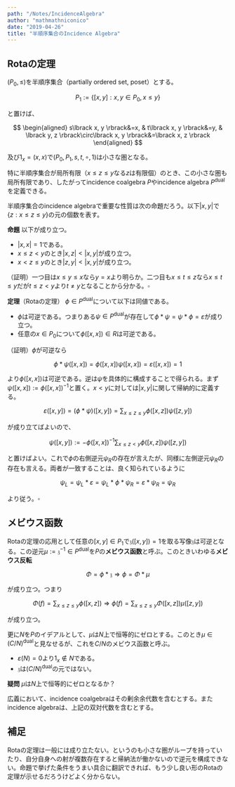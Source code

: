 ```yaml
---
path: "/Notes/IncidenceAlgebra"
author: "mathmathniconico"
date: "2019-04-26"
title: "半順序集合のIncidence Algebra"
---
```


## Rotaの定理

$( P_{0}, \le )$を半順序集合（partially ordered set, poset）とする。

$$
P_{1}:=\lbrace \lbrack x, y \rbrack : x, y\in P_{0}, x\le y \rbrace
$$

と置けば、

$$
\begin{aligned} s\lbrack x, y \rbrack&=x, & t\lbrack x, y \rbrack&=y, & \lbrack y, z \rbrack\circ\lbrack x, y \rbrack&=\lbrack x, z \rbrack \end{aligned}
$$

及び$1_{x}=( x, x )$で$( P_{0}, P_{1}, s, t, \circ, 1 )$は小さな圏となる。

特に半順序集合が局所有限（$x\le z\le y$なる$z$は有限個）のとき、この小さな圏も局所有限であり、したがってincidence coalgebra $P$やincidence algebra $P^{\mathrm{dual}}$を定義できる。

半順序集合のincidence algebraで重要な性質は次の命題だろう。以下$\vert x, y \vert$で$\lbrace z : x\le z \le y \rbrace$の元の個数を表す。

**命題** 以下が成り立つ。

- $\vert x, x \vert=1$である。
- $x\le z\lt y$のとき$\vert x, z \vert\lt\vert x, y \vert$が成り立つ。
- $x\lt z\le y$のとき$\vert z, y \vert\lt\vert x, y \vert$が成り立つ。

（証明）一つ目は$x\le y\le x$なら$y=x$より明らか。二つ目も$x\le t\le z$なら$x\le t\le y$だが$t\le z\lt y$より$t\neq y$となることから分かる。$\square$

**定理**（Rotaの定理） $\phi\in P^{\mathrm{dual}}$について以下は同値である。

- $\phi$は可逆である。つまりある$\psi\in P^{\mathrm{dual}}$が存在して$\phi\ast\psi=\psi\ast\phi=\varepsilon$が成り立つ。
- 任意の$x\in P_{0}$について$\phi( \lbrack x, x \rbrack )\in R$は可逆である。

（証明）$\phi$が可逆なら

$$
\phi\ast\psi( \lbrack x, x \rbrack )=\phi( \lbrack x, x \rbrack )\psi( \lbrack x, x \rbrack )=\varepsilon( \lbrack x, x \rbrack )=1
$$

より$\phi( \lbrack x, x \rbrack )$は可逆である。逆は$\psi$を具体的に構成することで得られる。まず$\psi( \lbrack x, x \rbrack ):=\phi( \lbrack x, x \rbrack )^{-1}$と置く。$x\lt y$に対しては$\vert x, y \vert$に関して帰納的に定義する。

$$
\varepsilon( \lbrack x, y \rbrack )=( \phi\ast\psi )( \lbrack x, y \rbrack )=\sum_{x\le z\le y}\phi( \lbrack x, z \rbrack )\psi( \lbrack z, y \rbrack )
$$

が成り立てばよいので、

$$
\psi( \lbrack x, y \rbrack ):=-\phi( \lbrack x, x \rbrack )^{-1}\sum_{x\le z\lt y}\phi( \lbrack x, z \rbrack )\psi( \lbrack z, y \rbrack )
$$

と置けばよい。これで$\phi$の右側逆元$\psi_{R}$の存在が言えたが、同様に左側逆元$\psi_{R}$の存在も言える。両者が一致することは、良く知られているように

$$
\psi_{L}=\psi_{L}\ast\varepsilon=\psi_{L}\ast\phi\ast\psi_{R}=\varepsilon\ast\psi_{R}=\psi_{R}
$$

より従う。$\square$



## メビウス函数

Rotaの定理の応用として任意の$\lbrack x, y \rbrack\in P_{1}$で$\mathfrak{z}( \lbrack x, y \rbrack )=1$を取る写像$\mathfrak{z}$は可逆となる。この逆元$\mu:=\mathfrak{z}^{-1}\in P^{\mathrm{dual}}$を$P$の**メビウス函数**と呼ぶ。このときいわゆる**メビウス反転**

$$
\Phi=\phi\ast\mathfrak{z}\Longrightarrow \phi=\Phi\ast\mu
$$

が成り立つ。つまり

$$
\Phi( f )=\sum_{x\le z\le y}\phi( \lbrack x, z \rbrack )\Longrightarrow\phi( f )=\sum_{x\le z\le y}\Phi( \lbrack x, z \rbrack )\mu( \lbrack z, y \rbrack )
$$

が成り立つ。

更に$N$を$P$のイデアルとして、$\mu$は$N$上で恒等的にゼロとする。このとき$\mu\in( C/N )^{\mathrm{dual}}$と見なせるが、これを$C/N$のメビウス函数と呼ぶ。

- $\varepsilon( N )=0$より$1_{x}\notin N$である。
- $\mathfrak{z}$は$( C/N )^{\mathrm{dual}}$の元ではない。

**疑問** $\mu$は$N$上で恒等的にゼロとなるか？

広義において、incidence coalgebraはその剰余余代数を含むとする。またincidence algebraは、上記の双対代数を含むとする。



## 補足

Rotaの定理は一般には成り立たない。というのも小さな圏がループを持っていたり、自分自身への射が複数存在すると帰納法が働かないので逆元を構成できない。命題で挙げた条件をうまい具合に翻訳できれば、もう少し良い形のRotaの定理が示せるだろうけどよく分からない。
